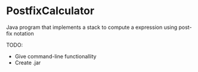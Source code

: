 # PostfixCalculator
Java program that implements a stack to compute a expression using post-fix notation

TODO:
- Give command-line functionallity
- Create .jar